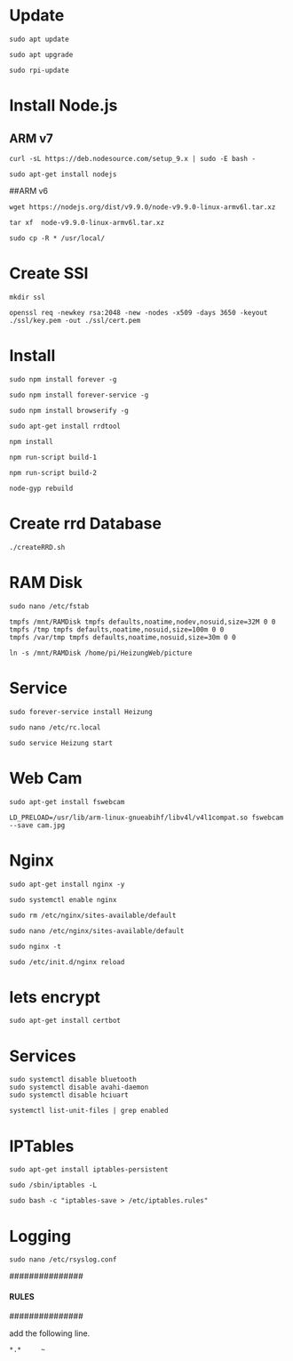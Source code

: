 # Update 

	sudo apt update
	
	sudo apt upgrade
	
	sudo rpi-update

# Install Node.js
## ARM v7

    curl -sL https://deb.nodesource.com/setup_9.x | sudo -E bash -
    
    sudo apt-get install nodejs
    
##ARM v6

    wget https://nodejs.org/dist/v9.9.0/node-v9.9.0-linux-armv6l.tar.xz
    
    tar xf  node-v9.9.0-linux-armv6l.tar.xz
    
    sudo cp -R * /usr/local/
    
    
    

# Create SSl

    mkdir ssl
    
    openssl req -newkey rsa:2048 -new -nodes -x509 -days 3650 -keyout ./ssl/key.pem -out ./ssl/cert.pem

# Install

    sudo npm install forever -g
    
    sudo npm install forever-service -g

    sudo npm install browserify -g

    sudo apt-get install rrdtool

    npm install
    
    npm run-script build-1
    
    npm run-script build-2
    
    node-gyp rebuild
    
    

# Create rrd Database

    ./createRRD.sh

# RAM Disk

    sudo nano /etc/fstab
    
    tmpfs /mnt/RAMDisk tmpfs defaults,noatime,nodev,nosuid,size=32M 0 0
    tmpfs /tmp tmpfs defaults,noatime,nosuid,size=100m 0 0
    tmpfs /var/tmp tmpfs defaults,noatime,nosuid,size=30m 0 0
   
    ln -s /mnt/RAMDisk /home/pi/HeizungWeb/picture
  

# Service

	sudo forever-service install Heizung
	
	sudo nano /etc/rc.local
	
	sudo service Heizung start

# Web Cam

    sudo apt-get install fswebcam

    LD_PRELOAD=/usr/lib/arm-linux-gnueabihf/libv4l/v4l1compat.so fswebcam  --save cam.jpg

    
# Nginx

    sudo apt-get install nginx -y   
    
    sudo systemctl enable nginx
    
    sudo rm /etc/nginx/sites-available/default  
    
    sudo nano /etc/nginx/sites-available/default
    
    sudo nginx -t
    
    sudo /etc/init.d/nginx reload


# lets encrypt

    sudo apt-get install certbot 


# Services

    sudo systemctl disable bluetooth
    sudo systemctl disable avahi-daemon
    sudo systemctl disable hciuart
    
    systemctl list-unit-files | grep enabled
    


# IPTables

    sudo apt-get install iptables-persistent

    sudo /sbin/iptables -L
    
    sudo bash -c "iptables-save > /etc/iptables.rules"

# Logging


    sudo nano /etc/rsyslog.conf
    

###############
#### RULES ####
###############

add the following line.

    *.*     ~

